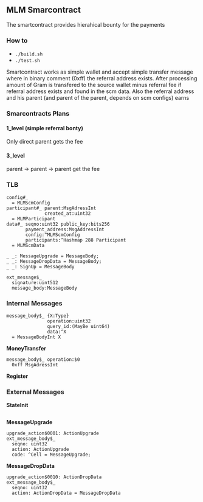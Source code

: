 ## MLM Smarcontract

The smartcontract provides hierahical bounty for the payments

### How to

* `./build.sh`
* `./test.sh`


Smartcontract works as simple wallet and accept simple transfer message where in binary comment (0xff) the referral address exists. After processing amount of Gram is transfered to the source wallet minus referral fee if referral address exists and found in the scm data. Also the referral address and his parent (and parent of the parent, depends on scm configs) earns 

### Smarcontracts Plans

#### 1_level (simple referral bonty)

Only direct parent gets the fee


#### 3_level

parent -> parent -> parent get the fee


### TLB 

```
config#_
  = MLMScmConfig
participant#_ parent:MsgAdressInt
              created_at:uint32
  = MLMParticipant
data#_ seqno:uint32 public_key:bits256
       payment_address:MsgAddressInt
       config:^MLMScmConfig
       participants:^Hashmap 288 Participant
  = MLMScmData
```

```
_ _: MessageUpgrade = MessageBody;
_ _: MessageDropData = MessageBody;
_ _: SignUp = MessageBody

ext_message$_
  signature:uint512
  message_body:MessageBody
```

### Internal Messages

```
message_body$_ {X:Type}
               operation:uint32
               query_id:(MayBe uint64)
               data:^X
  = MessageBodyInt X
```

**MoneyTransfer**
```
message_body$_ operation:$0
  0xff MsgAdressInt
```

**Register**

### External Messages

**StateInit**
```
```

**MessageUpgrade**
```
upgrade_action$0001: ActionUpgrade
ext_message_body$_
  seqno: uint32
  action: ActionUpgrade
  code: ^Cell = MessageUpgrade;
```

**MessageDropData**
```
upgrade_action$0010: ActionDropData
ext_message_body$_
  seqno: uint32
  action: ActionDropData = MessageDropData
```
